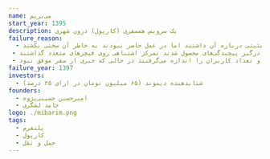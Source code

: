 ```yaml
---
name: می‌بریم
start_year: 1395
description: یک سرویس همسفری (کارپول) درون شهری
failure_reason:
  - با وجود بررسی میدانی نیاز کاربران اما سوالات به خوبی از کاربران پرسیده نشده بود و چون پلتفرم وجه اجتماعی خوبی داشت در اکثر تحقیقات میدانی اکثر افراد نظر مثبتی درباره آن داشتند اما در عمل حاضر نبودند به خاطر آن سختی بکشند. 
 - فاندرها تجربه خوبی در پیاده سازی کمینه محصول نداشتند و درگیر پیچیدگی‌های محصول شدند تمرکز اشتباهی روی فیچرهای متعدد گذاشتند.
 - متریک‌ها به درستی شناسایی نشد و فاندرها به اشتباه متریک‌های اشتباهی مثل میزان دانلود و تعداد کاربران را اندازه می‌گرفتند در حالی که خبری از سفر موفق نبود.
failure_year: 1397
investors:
  - شتابدهنده دیموند (۶۵ میلیون تومان در ازای ۲۵ درصد)
founders:
  - امیرحسین حسینی‌پژوه
  - حامد لشگری
logo: ./mibarim.png
tags:
  - پلتفرم
  - کارپول
  - حمل و نقل
---
```

